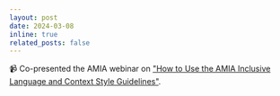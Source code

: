 ```yaml
---
layout: post
date: 2024-03-08
inline: true
related_posts: false
---
```


:video_camera: Co-presented the AMIA webinar on ["How to Use the AMIA Inclusive Language and Context Style Guidelines"](https://amia.org/about-amia/diversity-equity-and-inclusion/amia-inclusive-language-and-context-style-guidelines/how).
